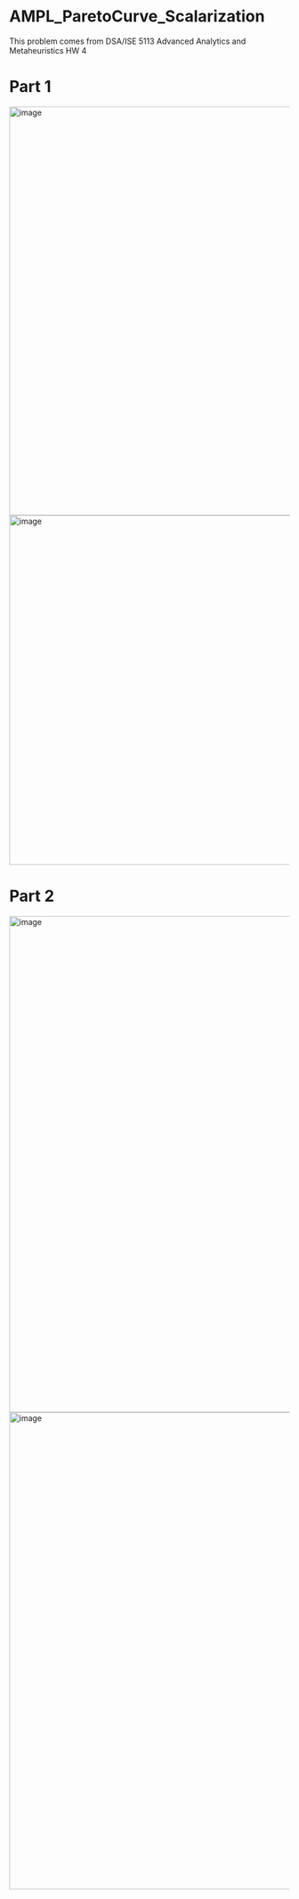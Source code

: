 # AMPL_ParetoCurve_Scalarization

This problem comes from DSA/ISE 5113 Advanced Analytics and Metaheuristics HW 4

# Part 1
<img width="733" alt="image" src="https://user-images.githubusercontent.com/98120331/227530347-06d057c0-4812-4a44-a177-23ac8184c769.png">
<img width="627" alt="image" src="https://user-images.githubusercontent.com/98120331/227530462-5405242a-7df6-410f-b174-639f48b288e7.png">

# Part 2
<img width="890" alt="image" src="https://user-images.githubusercontent.com/98120331/227530606-c93c0e15-e8cb-4e73-8d1e-29361fa9803e.png">
<img width="856" alt="image" src="https://user-images.githubusercontent.com/98120331/227530738-af6b7626-37a8-4bbb-af6f-934f5bd74a2c.png">
